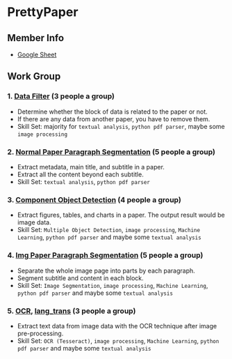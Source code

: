 # PrettyPaper

## Member Info
- [Google Sheet](https://docs.google.com/spreadsheets/d/19VtTXhTf_y5gOp8DkMVh7sPnVNAV7gAndxmD_jNmwR4/edit?usp=sharing)

## Work Group

### 1. [Data Filter](https://github.com/x65github/IF.Lab-Workshop_Data-Filter) (3 people a group)
- Determine whether the block of data is related to the paper or not.
- If there are any data from another paper, you have to remove them.
- Skill Set: majority for ```textual analysis```, ```python pdf parser```, maybe some ```image processing```

### 2. [Normal Paper Paragraph Segmentation](https://github.com/iris8191/prettypaper_g2) (5 people a group)
- Extract metadata, main title, and subtitle in a paper.
- Extract all the content beyond each subtitle.
- Skill Set: ```textual analysis```, ```python pdf parser```

### 3. [Component Object Detection](https://github.com/Leo90616/Side-Project-3) (4 people a group)
- Extract figures, tables, and charts in a paper. The output result would be image data.
- Skill Set: ```Multiple Object Detection```, ```image processing```, ```Machine Learning```, ```python pdf parser``` and maybe some ```textual analysis```

### 4. [Img Paper Paragraph Segmentation](https://github.com/Terrywu0208/Img-Paper-Paragraph-Segmentation) (5 people a group)
- Separate the whole image page into parts by each paragraph.
- Segment subtitle and content in each block.
- Skill Set: ```Image Segmentation```, ```image processing```, ```Machine Learning```, ```python pdf parser``` and maybe some ```textual analysis```

### 5. [OCR](https://github.com/PrettyPaperOCR/OCR-effectiveness-measure), [lang_trans](https://github.com/hswang108/Paper_readingtools) (3 people a group)
- Extract text data from image data with the OCR technique after image pre-processing.
- Skill Set: ```OCR (Tesseract)```, ```image processing```, ```Machine Learning```, ```python pdf parser``` and maybe some ```textual analysis```
